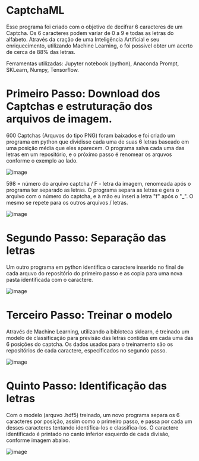 # CaptchaML

Esse programa foi criado com o objetivo de decifrar 6 caracteres de um Captcha. Os 6 caracteres podem variar de 0 a 9 e todas as letras do alfabeto.
Através da cração de uma Inteligência Artificial e seu enriquecimento, utilizando Machine Learning, o foi possivel obter um acerto de cerca de 88% das letras.

Ferramentas utilizadas: Jupyter notebook (python), Anaconda Prompt, SKLearn, Numpy, Tensorflow.

#  Primeiro Passo: Download dos Captchas e estruturação dos arquivos de imagem.
600 Captchas (Arquvos do tipo PNG) foram baixados e foi criado um programa em python que dividisse cada uma de suas 6 letras baseado em uma posição média que eles aparecem. O    programa salva cada uma das letras em um repositório, e o próximo passo é renomear os arquvos conforme o exemplo ao lado.
  
![image](https://user-images.githubusercontent.com/55901438/110069193-1224e780-7d56-11eb-91b8-327c3ef3c006.png)

598 = número do arquivo captcha / F - letra da imagem, renomeada após o programa ter separado as letras. O programa separa as letras e gera o arquivo com o número do captcha, e à mão eu inseri a letra "f" após o "_". O mesmo se repete para os outros arquivos / letras.  

![image](https://user-images.githubusercontent.com/55901438/110070675-3df59c80-7d59-11eb-9bc4-30a3f0e08932.png)


#  Segundo Passo: Separação das letras
Um outro programa em python identifica o caractere inserido no final de cada arquvo do repositório do primeiro passo e as copia para uma nova pasta identificada com o caractere.
  
![image](https://user-images.githubusercontent.com/55901438/110072869-3506ca00-7d5d-11eb-97ac-dea98412ec71.png)

#  Terceiro Passo: Treinar o modelo
Através de Machine Learning, utilizando a bibloteca sklearn, é treinado um modelo de classificação para previsão das letras contidas em cada uma das 6 posições do captcha. Os dados usados para o treinamento são os repositórios de cada caractere, especificados no segundo passo.

![image](https://user-images.githubusercontent.com/55901438/110074551-2a99ff80-7d60-11eb-987c-3cd75576f749.png)

# Quinto Passo: Identificação das letras
Com o modelo (arquvo .hdf5) treinado, um novo programa separa os 6 caracteres por posição, assim como o primeiro passo, e passa por cada um desses caracteres tentando identifica-los e classifica-los. O caractere identificado é printado no canto inferior esquerdo de cada divisão, conforme imagem abaixo.

![image](https://user-images.githubusercontent.com/55901438/110194349-e1f14d80-7e16-11eb-807f-733d89d81c50.png)

